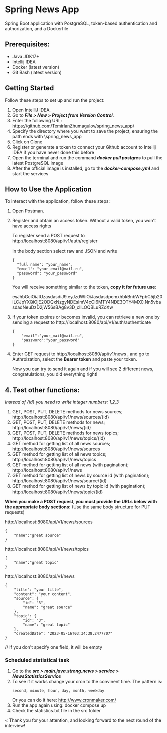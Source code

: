 # Spring News App
Spring Boot application with PostgreSQL, token-based authentication and authorization, and a Dockerfile

## Prerequisites:
* Java JDK17+
* Intellij IDEA
* Docker (latest version)
* Git Bash (latest version)

## Getting Started
Follow these steps to set up and run the project:

1. Open IntelliJ IDEA.
2. Go to ***File > New > Project from Version Control.***
3. Enter the following URL: https://github.com/TemirlanZhumagulov/spring_news_app/
4. Specify the directory where you want to save the project, ensuring the path ends with \spring_news_app
5. Click on Clone
6. Register or generate a token to connect your Github account to Intellij IDEA if you have never done this before
7. Open the terminal and run the command ***docker pull postgres*** to pull the latest PostgreSQL image
8. After the official image is installed, go to the ***docker-compose.yml*** and start the services 

## How to Use the Application
To interact with the application, follow these steps:

1. Open Postman.
2. Register and obtain an access token. Without a valid token, you won't have access rights
   
   To register send a POST request to http://localhost:8080/api/v1/auth/register 
   
   In the body section select raw and JSON and write
    ```
    {
      "full name": "your_name",
      "email": "your_email@mail.ru",
      "password": "your_password"
    }
    ```
   You will receive something similar to the token, **copy it for future use**:
   
   eyJhbGciOiJIUzasdasdiJ9.eyJzdWIiOiJasdasdpcmxhbkBnbWFpbC5jb20iLCJpYXQiOjE2ODQxNzgyNDEsImV4cCI6MTY4NDE3OTY4MX0.Nn5vbasdadNeuDzD2jW56sBAg8v3D_cllLOQBLuRZoXw
3. If your token expires or becomes invalid, you can retrieve a new one by sending a request to http://localhost:8080/api/v1/auth/authenticate
    ```
    {
        "email":"your_mail@mail.ru",
        "password":"your_password"
    }
    ```
4. Enter GET request to http://localhost:8080/api/v1/news , and go to Authroization, select the **Bearer token** and paste your token.
   
   Now you can try to send it again and if you will see 2 different news, congratulations, you did everything right!

## 4. Test other functions:
*Instead of {id} you need to write integer numbers: 1,2,3*
1. GET, POST, PUT, DELETE methods for news sources; http://localhost:8080/api/v1/news/sources/{id} 
2. GET, POST, PUT, DELETE methods for news; http://localhost:8080/api/v1/news/{id}
3. GET, POST, PUT, DELETE methods for news topics; http://localhost:8080/api/v1/news/topics/{id}
4. GET method for getting list of all news sources; http://localhost:8080/api/v1/news/sources
5. GET method for getting list of all news topics; http://localhost:8080/api/v1/news/topics
6. GET method for getting list of all news (with pagination); http://localhost:8080/api/v1/news
7. GET method for getting list of news by source id (with pagination); http://localhost:8080/api/v1/news/source/{id}
8. GET method for getting list of news by topic id (with pagination); http://localhost:8080/api/v1/news/topic/{id}

**When you make a POST request, you must provide the URLs below with the appropriate body sections:** (Use the same body structure for PUT requests)

http://localhost:8080/api/v1/news/sources
```
{
    "name":"great source"
}
```
http://localhost:8080/api/v1/news/topics
```
{
    "name":"great topic"
}
```
http://localhost:8080/api/v1/news
```
{
    "title": "your title",
    "content": "your content",
    "source": {
        "id": "3",
        "name": "great source"
    },
    "topic": {
        "id": "3",
        "name": "great topic"
    },
    "createdDate": "2023-05-16T03:34:38.2477707"
}
```
// If you don't specify one field, it will be empty
### Scheduled statistical task
1. Go to the ***src > main.java.strong.news > service  > NewsStatisticsService***
2. To see if it works change your cron to the convinent time. The pattern is:
   ```
   second, minute, hour, day, month, weekday
   ````
   Or you can do it here: http://www.cronmaker.com/
3. Run the app again using: docker compose up
4. Check the statistics.txt file in the src folder

< Thank you for your attention, and looking forward to the next round of the interview!
